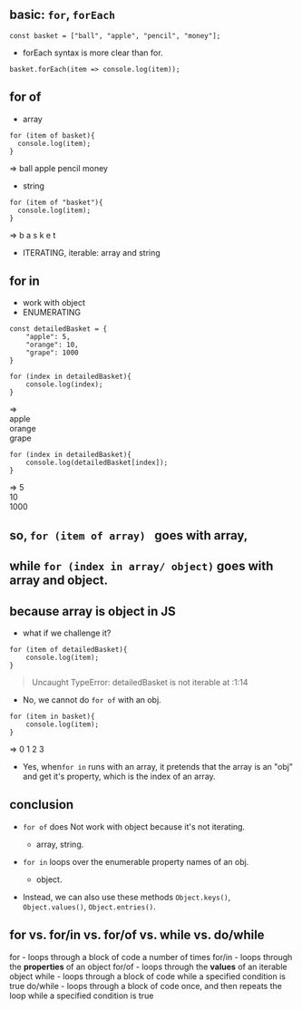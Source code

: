 ## basic: ```for```, ```forEach```

```
const basket = ["ball", "apple", "pencil", "money"];
```
- forEach syntax is more clear than for.

```
basket.forEach(item => console.log(item));
```

## for of
- array
```
for (item of basket){
  console.log(item);
}
```
=> 
ball
apple
pencil
money

- string
```
for (item of "basket"){
  console.log(item);
}
```
=>
b
a
s
k
e
t

- ITERATING, iterable: array and string


## for in

- work with object
- ENUMERATING

```
const detailedBasket = {
	"apple": 5,
	"orange": 10,
	"grape": 1000
}
```

```
for (index in detailedBasket){
	console.log(index);
}
```
=>    
apple    
orange    
grape    
```
for (index in detailedBasket){
	console.log(detailedBasket[index]);
}
```
=>
5    
10    
1000    

## so, ```for (item of array) ``` goes with array, 
## while ```for (index in array/ object)``` goes with array and object.
## because array is object in JS

- what if we challenge it?
```
for (item of detailedBasket){
	console.log(item);
}
```
> Uncaught TypeError: detailedBasket is not iterable
    at <anonymous>:1:14

- No, we cannot do ```for of``` with an obj.

```
for (item in basket){
	console.log(item);
}
```
=>
0
1
2
3

- Yes, when```for in``` runs with an array, it pretends that the array is an "obj" and get it's property, which is the index of an array.

## conclusion

- ```for of``` does Not work with object because it's not iterating.
  - array, string.

- ```for in``` loops over the enumerable property names of an obj.
  - object.
  
- Instead, we can also use these methods ```Object.keys()```, ```Object.values()```, ```Object.entries()```.


## for vs. for/in vs. for/of vs. while vs. do/while

for - loops through a block of code a number of times
for/in - loops through the **properties** of an object
for/of - loops through the **values** of an iterable object
while - loops through a block of code while a specified condition is true
do/while - loops through a block of code once, and then repeats the loop while a specified condition is true
